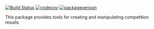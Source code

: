 [![Build Status](https://travis-ci.org/echasnovski/comperes.svg?branch=master)](https://travis-ci.org/echasnovski/comperes) [![codecov](https://codecov.io/gh/echasnovski/comperes/branch/master/graph/badge.svg)](https://codecov.io/gh/echasnovski/comperes)
[![packageversion](https://img.shields.io/badge/Package%20version-0.1.0-orange.svg?style=flat-square)](commits/master)

This package provides tools for creating and manipulating competition results
